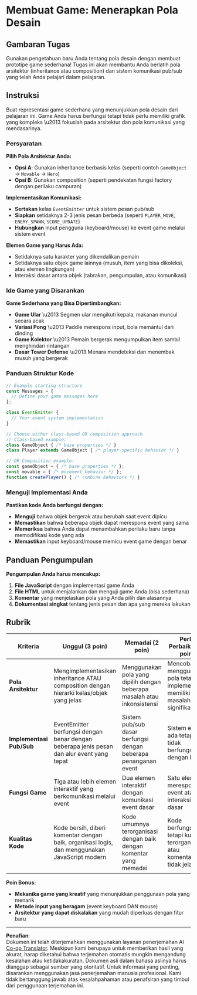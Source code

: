 <!--
CO_OP_TRANSLATOR_METADATA:
{
  "original_hash": "c8fc39a014d08247c082878122e2ba73",
  "translation_date": "2025-10-24T14:17:12+00:00",
  "source_file": "6-space-game/1-introduction/assignment.md",
  "language_code": "id"
}
-->
# Membuat Game: Menerapkan Pola Desain

## Gambaran Tugas

Gunakan pengetahuan baru Anda tentang pola desain dengan membuat prototipe game sederhana! Tugas ini akan membantu Anda berlatih pola arsitektur (inheritance atau composition) dan sistem komunikasi pub/sub yang telah Anda pelajari dalam pelajaran.

## Instruksi

Buat representasi game sederhana yang menunjukkan pola desain dari pelajaran ini. Game Anda harus berfungsi tetapi tidak perlu memiliki grafik yang kompleks \u2013 fokuslah pada arsitektur dan pola komunikasi yang mendasarinya.

### Persyaratan

**Pilih Pola Arsitektur Anda:**
- **Opsi A**: Gunakan inheritance berbasis kelas (seperti contoh `GameObject` → `Movable` → `Hero`)
- **Opsi B**: Gunakan composition (seperti pendekatan fungsi factory dengan perilaku campuran)

**Implementasikan Komunikasi:**
- **Sertakan** kelas `EventEmitter` untuk sistem pesan pub/sub
- **Siapkan** setidaknya 2-3 jenis pesan berbeda (seperti `PLAYER_MOVE`, `ENEMY_SPAWN`, `SCORE_UPDATE`)
- **Hubungkan** input pengguna (keyboard/mouse) ke event game melalui sistem event

**Elemen Game yang Harus Ada:**
- Setidaknya satu karakter yang dikendalikan pemain
- Setidaknya satu objek game lainnya (musuh, item yang bisa dikoleksi, atau elemen lingkungan)
- Interaksi dasar antara objek (tabrakan, pengumpulan, atau komunikasi)

### Ide Game yang Disarankan

**Game Sederhana yang Bisa Dipertimbangkan:**
- **Game Ular** \u2013 Segmen ular mengikuti kepala, makanan muncul secara acak
- **Variasi Pong** \u2013 Paddle merespons input, bola memantul dari dinding
- **Game Kolektor** \u2013 Pemain bergerak mengumpulkan item sambil menghindari rintangan
- **Dasar Tower Defense** \u2013 Menara mendeteksi dan menembak musuh yang bergerak

### Panduan Struktur Kode

```javascript
// Example starting structure
const Messages = {
  // Define your game messages here
};

class EventEmitter {
  // Your event system implementation
}

// Choose either class-based OR composition approach
// Class-based example:
class GameObject { /* base properties */ }
class Player extends GameObject { /* player-specific behavior */ }

// OR Composition example:
const gameObject = { /* base properties */ };
const movable = { /* movement behavior */ };
function createPlayer() { /* combine behaviors */ }
```

### Menguji Implementasi Anda

**Pastikan kode Anda berfungsi dengan:**
- **Menguji** bahwa objek bergerak atau berubah saat event dipicu
- **Memastikan** bahwa beberapa objek dapat merespons event yang sama
- **Memeriksa** bahwa Anda dapat menambahkan perilaku baru tanpa memodifikasi kode yang ada
- **Memastikan** input keyboard/mouse memicu event game dengan benar

## Panduan Pengumpulan

**Pengumpulan Anda harus mencakup:**
1. **File JavaScript** dengan implementasi game Anda
2. **File HTML** untuk menjalankan dan menguji game Anda (bisa sederhana)
3. **Komentar** yang menjelaskan pola yang Anda pilih dan alasannya
4. **Dokumentasi singkat** tentang jenis pesan dan apa yang mereka lakukan

## Rubrik

| Kriteria | Unggul (3 poin) | Memadai (2 poin) | Perlu Perbaikan (1 poin) |
|----------|-----------------|------------------|--------------------------|
| **Pola Arsitektur** | Mengimplementasikan inheritance ATAU composition dengan hierarki kelas/objek yang jelas | Menggunakan pola yang dipilih dengan beberapa masalah atau inkonsistensi | Mencoba menggunakan pola tetapi implementasi memiliki masalah signifikan |
| **Implementasi Pub/Sub** | EventEmitter berfungsi dengan benar dengan beberapa jenis pesan dan alur event yang tepat | Sistem pub/sub dasar berfungsi dengan beberapa penanganan event | Sistem event ada tetapi tidak berfungsi dengan baik |
| **Fungsi Game** | Tiga atau lebih elemen interaktif yang berkomunikasi melalui event | Dua elemen interaktif dengan komunikasi event dasar | Satu elemen merespons event atau interaksi dasar |
| **Kualitas Kode** | Kode bersih, diberi komentar dengan baik, organisasi logis, dan menggunakan JavaScript modern | Kode umumnya terorganisasi dengan baik dengan komentar yang memadai | Kode berfungsi tetapi kurang terorganisasi atau komentar tidak jelas |

**Poin Bonus:**
- **Mekanika game yang kreatif** yang menunjukkan penggunaan pola yang menarik
- **Metode input yang beragam** (event keyboard DAN mouse)
- **Arsitektur yang dapat diskalakan** yang mudah diperluas dengan fitur baru

---

**Penafian**:  
Dokumen ini telah diterjemahkan menggunakan layanan penerjemahan AI [Co-op Translator](https://github.com/Azure/co-op-translator). Meskipun kami berupaya untuk memberikan hasil yang akurat, harap diketahui bahwa terjemahan otomatis mungkin mengandung kesalahan atau ketidakakuratan. Dokumen asli dalam bahasa aslinya harus dianggap sebagai sumber yang otoritatif. Untuk informasi yang penting, disarankan menggunakan jasa penerjemahan manusia profesional. Kami tidak bertanggung jawab atas kesalahpahaman atau penafsiran yang timbul dari penggunaan terjemahan ini.